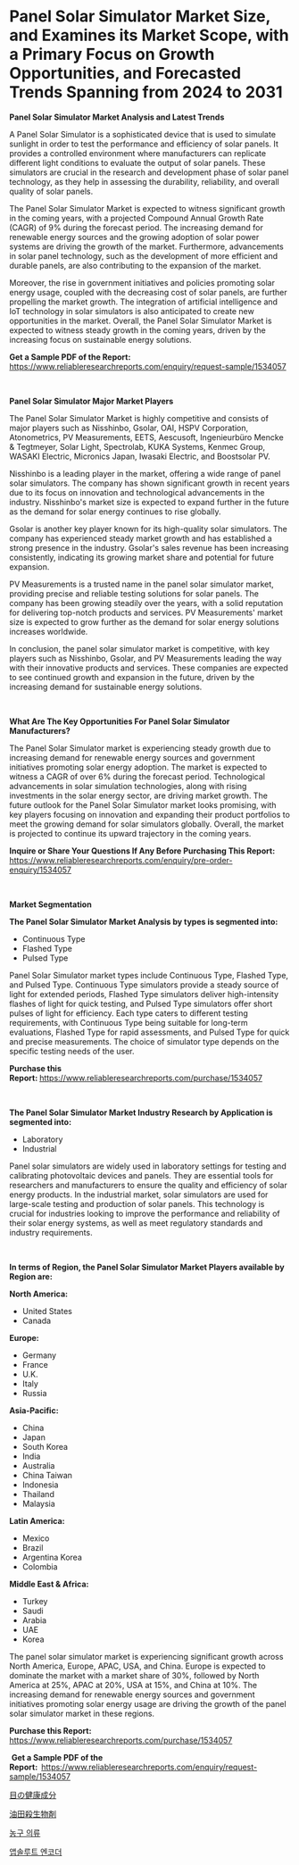 <p><h1>Panel Solar Simulator Market Size, and Examines its Market Scope, with a Primary Focus on Growth Opportunities, and Forecasted Trends Spanning from 2024 to 2031</h1></p><p><strong>Panel Solar Simulator Market Analysis and Latest Trends</strong></p>
<p><p>A Panel Solar Simulator is a sophisticated device that is used to simulate sunlight in order to test the performance and efficiency of solar panels. It provides a controlled environment where manufacturers can replicate different light conditions to evaluate the output of solar panels. These simulators are crucial in the research and development phase of solar panel technology, as they help in assessing the durability, reliability, and overall quality of solar panels.</p><p>The Panel Solar Simulator Market is expected to witness significant growth in the coming years, with a projected Compound Annual Growth Rate (CAGR) of 9% during the forecast period. The increasing demand for renewable energy sources and the growing adoption of solar power systems are driving the growth of the market. Furthermore, advancements in solar panel technology, such as the development of more efficient and durable panels, are also contributing to the expansion of the market.</p><p>Moreover, the rise in government initiatives and policies promoting solar energy usage, coupled with the decreasing cost of solar panels, are further propelling the market growth. The integration of artificial intelligence and IoT technology in solar simulators is also anticipated to create new opportunities in the market. Overall, the Panel Solar Simulator Market is expected to witness steady growth in the coming years, driven by the increasing focus on sustainable energy solutions.</p></p>
<p><strong>Get a Sample PDF of the Report:&nbsp;</strong> <a href="https://www.reliableresearchreports.com/enquiry/request-sample/1534057">https://www.reliableresearchreports.com/enquiry/request-sample/1534057</a></p>
<p>&nbsp;</p>
<p><strong>Panel Solar Simulator Major Market Players</strong></p>
<p><p>The Panel Solar Simulator Market is highly competitive and consists of major players such as Nisshinbo, Gsolar, OAI, HSPV Corporation, Atonometrics, PV Measurements, EETS, Aescusoft, Ingenieurbüro Mencke & Tegtmeyer, Solar Light, Spectrolab, KUKA Systems, Kenmec Group, WASAKI Electric, Micronics Japan, Iwasaki Electric, and Boostsolar PV.</p><p>Nisshinbo is a leading player in the market, offering a wide range of panel solar simulators. The company has shown significant growth in recent years due to its focus on innovation and technological advancements in the industry. Nisshinbo's market size is expected to expand further in the future as the demand for solar energy continues to rise globally.</p><p>Gsolar is another key player known for its high-quality solar simulators. The company has experienced steady market growth and has established a strong presence in the industry. Gsolar's sales revenue has been increasing consistently, indicating its growing market share and potential for future expansion.</p><p>PV Measurements is a trusted name in the panel solar simulator market, providing precise and reliable testing solutions for solar panels. The company has been growing steadily over the years, with a solid reputation for delivering top-notch products and services. PV Measurements' market size is expected to grow further as the demand for solar energy solutions increases worldwide.</p><p>In conclusion, the panel solar simulator market is competitive, with key players such as Nisshinbo, Gsolar, and PV Measurements leading the way with their innovative products and services. These companies are expected to see continued growth and expansion in the future, driven by the increasing demand for sustainable energy solutions.</p></p>
<p>&nbsp;</p>
<p><strong>What Are The Key Opportunities For Panel Solar Simulator Manufacturers?</strong></p>
<p><p>The Panel Solar Simulator market is experiencing steady growth due to increasing demand for renewable energy sources and government initiatives promoting solar energy adoption. The market is expected to witness a CAGR of over 6% during the forecast period. Technological advancements in solar simulation technologies, along with rising investments in the solar energy sector, are driving market growth. The future outlook for the Panel Solar Simulator market looks promising, with key players focusing on innovation and expanding their product portfolios to meet the growing demand for solar simulators globally. Overall, the market is projected to continue its upward trajectory in the coming years.</p></p>
<p><strong>Inquire or Share Your Questions If Any Before Purchasing This Report:</strong> <a href="https://www.reliableresearchreports.com/enquiry/pre-order-enquiry/1534057">https://www.reliableresearchreports.com/enquiry/pre-order-enquiry/1534057</a></p>
<p>&nbsp;</p>
<p><strong>Market Segmentation</strong></p>
<p><strong>The Panel Solar Simulator Market Analysis by types is segmented into:</strong></p>
<p><ul><li>Continuous Type</li><li>Flashed Type</li><li>Pulsed Type</li></ul></p>
<p><p>Panel Solar Simulator market types include Continuous Type, Flashed Type, and Pulsed Type. Continuous Type simulators provide a steady source of light for extended periods, Flashed Type simulators deliver high-intensity flashes of light for quick testing, and Pulsed Type simulators offer short pulses of light for efficiency. Each type caters to different testing requirements, with Continuous Type being suitable for long-term evaluations, Flashed Type for rapid assessments, and Pulsed Type for quick and precise measurements. The choice of simulator type depends on the specific testing needs of the user.</p></p>
<p><strong>Purchase this Report:&nbsp;</strong><a href="https://www.reliableresearchreports.com/purchase/1534057">https://www.reliableresearchreports.com/purchase/1534057</a></p>
<p>&nbsp;</p>
<p><strong>The Panel Solar Simulator Market Industry Research by Application is segmented into:</strong></p>
<p><ul><li>Laboratory</li><li>Industrial</li></ul></p>
<p><p>Panel solar simulators are widely used in laboratory settings for testing and calibrating photovoltaic devices and panels. They are essential tools for researchers and manufacturers to ensure the quality and efficiency of solar energy products. In the industrial market, solar simulators are used for large-scale testing and production of solar panels. This technology is crucial for industries looking to improve the performance and reliability of their solar energy systems, as well as meet regulatory standards and industry requirements.</p></p>
<p>&nbsp;</p>
<p><strong>In terms of Region, the Panel Solar Simulator Market Players available by Region are:</strong></p>
<p>
    <p> <strong> North America: </strong>
        <ul>
            <li>United States</li>
            <li>Canada</li>
        </ul>
        </p> 
    <p> <strong> Europe: </strong>
        <ul>
            <li>Germany</li>
            <li>France</li>
            <li>U.K.</li>
            <li>Italy</li>
            <li>Russia</li>
        </ul>
        </p> 
    <p> <strong> Asia-Pacific: </strong>
        <ul>
            <li>China</li>
            <li>Japan</li>
            <li>South Korea</li>
            <li>India</li>
            <li>Australia</li>
            <li>China Taiwan</li>
            <li>Indonesia</li>
            <li>Thailand</li>
            <li>Malaysia</li>
        </ul>
        </p> 
    <p> <strong> Latin America: </strong>
        <ul>
            <li>Mexico</li>
            <li>Brazil</li>
            <li>Argentina Korea</li>
            <li>Colombia</li>
        </ul>
        </p> 
    <p> <strong> Middle East & Africa: </strong>
        <ul>
            <li>Turkey</li>
            <li>Saudi</li>
            <li>Arabia</li>
            <li>UAE</li>
            <li>Korea</li>
        </ul>
    </p>
    </p>
<p><p>The panel solar simulator market is experiencing significant growth across North America, Europe, APAC, USA, and China. Europe is expected to dominate the market with a market share of 30%, followed by North America at 25%, APAC at 20%, USA at 15%, and China at 10%. The increasing demand for renewable energy sources and government initiatives promoting solar energy usage are driving the growth of the panel solar simulator market in these regions.</p></p>
<p><strong>Purchase this Report: </strong><a href="https://www.reliableresearchreports.com/purchase/1534057">https://www.reliableresearchreports.com/purchase/1534057</a></p>
<p>&nbsp;<strong>Get a Sample PDF of the Report:&nbsp;&nbsp;</strong><a href="https://www.reliableresearchreports.com/enquiry/request-sample/1534057">https://www.reliableresearchreports.com/enquiry/request-sample/1534057</a></p>
<p><strong></strong></p>
<p><p><a href="https://medium.com/@nic.neale/%E7%9B%AE%E3%81%AE%E5%81%A5%E5%BA%B7%E6%88%90%E5%88%86%E5%B8%82%E5%A0%B4%E3%83%AC%E3%83%9D%E3%83%BC%E3%83%88%E3%81%AF-%E3%81%93%E3%81%AE%E5%B8%82%E5%A0%B4%E3%81%AE%E6%9C%80%E6%96%B0%E3%81%AE%E3%83%88%E3%83%AC%E3%83%B3%E3%83%89%E3%82%84%E6%88%90%E9%95%B7%E6%A9%9F%E4%BC%9A%E3%82%92%E6%98%8E%E3%82%89%E3%81%8B%E3%81%AB%E3%81%97%E3%81%BE%E3%81%99-a05c37d08406">目の健康成分</a></p><p><a href="https://medium.com/@evans21bill/%E6%B2%B9%E7%94%B0%E3%83%90%E3%82%A4%E3%82%AA%E3%82%B5%E3%82%A4%E3%83%89%E5%B8%82%E5%A0%B4-%E7%A8%AE%E9%A1%9E-%E3%82%A2%E3%83%97%E3%83%AA%E3%82%B1%E3%83%BC%E3%82%B7%E3%83%A7%E3%83%B3-%E3%81%8A%E3%82%88%E3%81%B3%E5%9C%B0%E7%90%86%E3%81%AB%E3%82%88%E3%82%8B%E5%8C%85%E6%8B%AC%E7%9A%84%E3%81%AA%E8%A9%95%E4%BE%A1-72f974b8a51f">油田殺生物剤</a></p><p><a href="https://medium.com/@abelusikowski95672023/%EB%86%8D%EA%B5%AC-%EC%9D%98%EB%A5%98-%EC%8B%9C%EC%9E%A5-%EC%8B%9C%EC%9E%A5-%EC%A0%90%EC%9C%A0%EC%9C%A8-%EC%8B%9C%EC%9E%A5-%EB%8F%99%ED%96%A5-%EB%B0%8F-%EB%AF%B8%EB%9E%98-%EC%84%B1%EC%9E%A5-%ED%83%90%EC%83%89-310a2d7e96c2">농구 의류</a></p><p><a href="https://medium.com/@twix678568/%EC%A0%88%EB%8C%80-%EC%97%94%EC%BD%94%EB%8D%94-%EC%8B%9C%EC%9E%A5-%ED%86%B5%EC%B0%B0-%EC%8B%9C%EC%9E%A5-%EB%8F%99%ED%96%A5-%EC%84%B1%EC%9E%A5-2024%EB%85%84%EB%B6%80%ED%84%B0-2031%EB%85%84%EA%B9%8C%EC%A7%80-%EC%98%88%EC%B8%A1%EB%90%9C-%EA%B2%83-037a3c4356cc">앱솔루트 엔코더</a></p></p>